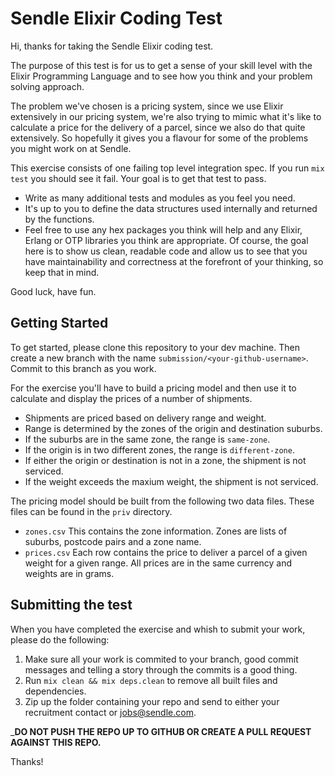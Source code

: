# Sendle Elixir Coding Test

Hi, thanks for taking the Sendle Elixir coding test.

The purpose of this test is for us to get a sense of your skill level with the Elixir
Programming Language and to see how you think and your problem solving approach.

The problem we've chosen is a pricing system, since we use Elixir extensively in our
pricing system, we're also trying to mimic what it's like to calculate a price for
the delivery of a parcel, since we also do that quite extensively. So hopefully it gives
you a flavour for some of the problems you might work on at Sendle.


This exercise consists of one failing top level integration spec. If you run `mix test` you should
see it fail. Your goal is to get that test to pass.

* Write as many additional tests and modules as you feel you need.
* It's up to you to define the data structures used internally and returned by the functions.
* Feel free to use any hex packages you think will help and any Elixir, Erlang or OTP libraries
  you think are appropriate. Of course, the goal here is to show us clean, readable code and allow
  us to see that you have maintainability and correctness at the forefront of your thinking, so keep
  that in mind.

Good luck, have fun.

## Getting Started

To get started, please clone this repository to your dev machine. Then create a new branch
with the name `submission/<your-github-username>`. Commit to this branch as you work.

For the exercise you'll have to build a pricing model and then use it to calculate
and display the prices of a number of shipments.

* Shipments are priced based on delivery range and weight.
* Range is determined by the zones of the origin and destination suburbs.
* If the suburbs are in the same zone, the range is `same-zone`.
* If the origin is in two different zones, the range is `different-zone`.
* If either the origin or destination is not in a zone, the shipment is not serviced.
* If the weight exceeds the maxium weight, the shipment is not serviced.

The pricing model should be built from the following two data files. These files can be found in the `priv` directory.

* `zones.csv` This contains the zone information. Zones are lists of suburbs, postcode pairs and a zone name.
* `prices.csv` Each row contains the price to deliver a parcel of a given weight for a given range. All prices are in the same currency and weights are in grams.

## Submitting the test

When you have completed the exercise and whish to submit your work, please do the following:

1. Make sure all your work is commited to your branch, good commit messages and telling a story
   through the commits is a good thing.
2. Run `mix clean && mix deps.clean` to remove all built files and dependencies.
3. Zip up the folder containing your repo and send to either your recruitment contact or jobs@sendle.com.

_**DO NOT PUSH THE REPO UP TO GITHUB OR CREATE A PULL REQUEST AGAINST THIS REPO.**

Thanks!
